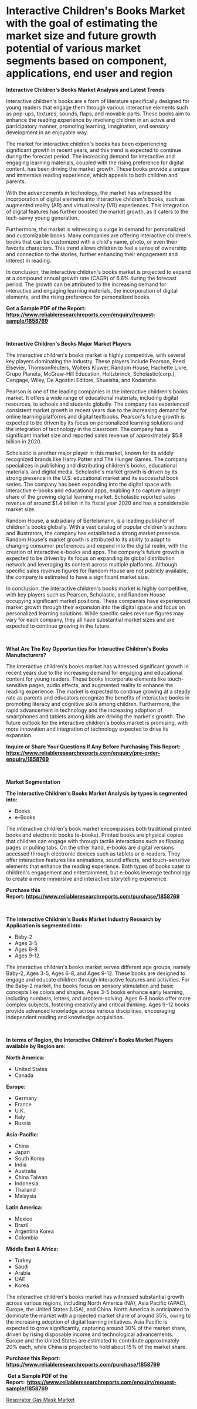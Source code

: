 <p><h1>Interactive Children's Books Market with the goal of estimating the market size and future growth potential of various market segments based on component, applications, end user and region</h1></p><p><strong>Interactive Children's Books Market Analysis and Latest Trends</strong></p>
<p><p>Interactive children's books are a form of literature specifically designed for young readers that engage them through various interactive elements such as pop-ups, textures, sounds, flaps, and movable parts. These books aim to enhance the reading experience by involving children in an active and participatory manner, promoting learning, imagination, and sensory development in an enjoyable way.</p><p>The market for interactive children's books has been experiencing significant growth in recent years, and this trend is expected to continue during the forecast period. The increasing demand for interactive and engaging learning materials, coupled with the rising preference for digital content, has been driving the market growth. These books provide a unique and immersive reading experience, which appeals to both children and parents.</p><p>With the advancements in technology, the market has witnessed the incorporation of digital elements into interactive children's books, such as augmented reality (AR) and virtual reality (VR) experiences. This integration of digital features has further boosted the market growth, as it caters to the tech-savvy young generation.</p><p>Furthermore, the market is witnessing a surge in demand for personalized and customizable books. Many companies are offering interactive children's books that can be customized with a child's name, photo, or even their favorite characters. This trend allows children to feel a sense of ownership and connection to the stories, further enhancing their engagement and interest in reading.</p><p>In conclusion, the interactive children's books market is projected to expand at a compound annual growth rate (CAGR) of 6.6% during the forecast period. The growth can be attributed to the increasing demand for interactive and engaging learning materials, the incorporation of digital elements, and the rising preference for personalized books.</p></p>
<p><strong>Get a Sample PDF of the Report:&nbsp; <a href="https://www.reliableresearchreports.com/enquiry/request-sample/1858769">https://www.reliableresearchreports.com/enquiry/request-sample/1858769</a></strong></p>
<p>&nbsp;</p>
<p><strong>Interactive Children's Books Major Market Players</strong></p>
<p><p>The interactive children's books market is highly competitive, with several key players dominating the industry. These players include Pearson, Reed Elsevier, ThomsonReuters, Wolters Kluwer, Random House, Hachette Livre, Grupo Planeta, McGraw-Hill Education, Holtzbrinck, Scholastic(corp.), Cengage, Wiley, De Agostini Editore, Shueisha, and Kodansha.</p><p>Pearson is one of the leading companies in the interactive children's books market. It offers a wide range of educational materials, including digital resources, to schools and students globally. The company has experienced consistent market growth in recent years due to the increasing demand for online learning platforms and digital textbooks. Pearson's future growth is expected to be driven by its focus on personalized learning solutions and the integration of technology in the classroom. The company has a significant market size and reported sales revenue of approximately $5.8 billion in 2020.</p><p>Scholastic is another major player in this market, known for its widely recognized brands like Harry Potter and The Hunger Games. The company specializes in publishing and distributing children's books, educational materials, and digital media. Scholastic's market growth is driven by its strong presence in the U.S. educational market and its successful book series. The company has been expanding into the digital space with interactive e-books and educational apps, enabling it to capture a larger share of the growing digital learning market. Scholastic reported sales revenue of around $1.4 billion in its fiscal year 2020 and has a considerable market size.</p><p>Random House, a subsidiary of Bertelsmann, is a leading publisher of children's books globally. With a vast catalog of popular children's authors and illustrators, the company has established a strong market presence. Random House's market growth is attributed to its ability to adapt to changing consumer preferences and expand into the digital realm, with the creation of interactive e-books and apps. The company's future growth is expected to be driven by its focus on expanding its global distribution network and leveraging its content across multiple platforms. Although specific sales revenue figures for Random House are not publicly available, the company is estimated to have a significant market size.</p><p>In conclusion, the interactive children's books market is highly competitive, with key players such as Pearson, Scholastic, and Random House occupying significant market positions. These companies have experienced market growth through their expansion into the digital space and focus on personalized learning solutions. While specific sales revenue figures may vary for each company, they all have substantial market sizes and are expected to continue growing in the future.</p></p>
<p>&nbsp;</p>
<p><strong>What Are The Key Opportunities For Interactive Children's Books Manufacturers?</strong></p>
<p><p>The interactive children's books market has witnessed significant growth in recent years due to the increasing demand for engaging and educational content for young readers. These books incorporate elements like touch-sensitive pages, audio effects, and augmented reality to enhance the reading experience. The market is expected to continue growing at a steady rate as parents and educators recognize the benefits of interactive books in promoting literacy and cognitive skills among children. Furthermore, the rapid advancement in technology and the increasing adoption of smartphones and tablets among kids are driving the market's growth. The future outlook for the interactive children's books market is promising, with more innovation and integration of technology expected to drive its expansion.</p></p>
<p><strong>Inquire or Share Your Questions If Any Before Purchasing This Report: <a href="https://www.reliableresearchreports.com/enquiry/pre-order-enquiry/1858769">https://www.reliableresearchreports.com/enquiry/pre-order-enquiry/1858769</a></strong></p>
<p>&nbsp;</p>
<p><strong>Market Segmentation</strong></p>
<p><strong>The Interactive Children's Books Market Analysis by types is segmented into:</strong></p>
<p><ul><li>Books</li><li>e-Books</li></ul></p>
<p><p>The interactive children's book market encompasses both traditional printed books and electronic books (e-books). Printed books are physical copies that children can engage with through tactile interactions such as flipping pages or pulling tabs. On the other hand, e-books are digital versions accessed through electronic devices such as tablets or e-readers. They offer interactive features like animations, sound effects, and touch-sensitive elements that enhance the reading experience. Both types of books cater to children's engagement and entertainment, but e-books leverage technology to create a more immersive and interactive storytelling experience.</p></p>
<p><strong>Purchase this Report:&nbsp;<a href="https://www.reliableresearchreports.com/purchase/1858769">https://www.reliableresearchreports.com/purchase/1858769</a></strong></p>
<p>&nbsp;</p>
<p><strong>The Interactive Children's Books Market Industry Research by Application is segmented into:</strong></p>
<p><ul><li>Baby-2</li><li>Ages 3-5</li><li>Ages 6-8</li><li>Ages 9-12</li></ul></p>
<p><p>The interactive children's books market serves different age groups, namely Baby-2, Ages 3-5, Ages 6-8, and Ages 9-12. These books are designed to engage and educate children through interactive features and activities. For the Baby-2 market, the books focus on sensory stimulation and basic concepts like colors and shapes. Ages 3-5 books enhance early learning, including numbers, letters, and problem-solving. Ages 6-8 books offer more complex subjects, fostering creativity and critical thinking. Ages 9-12 books provide advanced knowledge across various disciplines, encouraging independent reading and knowledge acquisition.</p></p>
<p>&nbsp;</p>
<p><strong>In terms of Region, the Interactive Children's Books Market Players available by Region are:</strong></p>
<p>
    <p> <strong> North America: </strong>
        <ul>
            <li>United States</li>
            <li>Canada</li>
        </ul>
        </p> 
    <p> <strong> Europe: </strong>
        <ul>
            <li>Germany</li>
            <li>France</li>
            <li>U.K.</li>
            <li>Italy</li>
            <li>Russia</li>
        </ul>
        </p> 
    <p> <strong> Asia-Pacific: </strong>
        <ul>
            <li>China</li>
            <li>Japan</li>
            <li>South Korea</li>
            <li>India</li>
            <li>Australia</li>
            <li>China Taiwan</li>
            <li>Indonesia</li>
            <li>Thailand</li>
            <li>Malaysia</li>
        </ul>
        </p> 
    <p> <strong> Latin America: </strong>
        <ul>
            <li>Mexico</li>
            <li>Brazil</li>
            <li>Argentina Korea</li>
            <li>Colombia</li>
        </ul>
        </p> 
    <p> <strong> Middle East & Africa: </strong>
        <ul>
            <li>Turkey</li>
            <li>Saudi</li>
            <li>Arabia</li>
            <li>UAE</li>
            <li>Korea</li>
        </ul>
    </p>
    </p>
<p><p>The interactive children's books market has witnessed substantial growth across various regions, including North America (NA), Asia Pacific (APAC), Europe, the United States (USA), and China. North America is anticipated to dominate the market with a projected market share of around 35%, owing to the increasing adoption of digital learning initiatives. Asia Pacific is expected to grow significantly, capturing around 30% of the market share, driven by rising disposable income and technological advancements. Europe and the United States are estimated to contribute approximately 20% each, while China is projected to hold about 15% of the market share.</p></p>
<p><strong>Purchase this Report: <a href="https://www.reliableresearchreports.com/purchase/1858769">https://www.reliableresearchreports.com/purchase/1858769</a></strong></p>
<p>&nbsp;<strong>Get a Sample PDF of the Report:&nbsp;&nbsp;<a href="https://www.reliableresearchreports.com/enquiry/request-sample/1858769">https://www.reliableresearchreports.com/enquiry/request-sample/1858769</a></strong></p>
<p><strong></strong></p>
<p><p><a href="https://github.com/markusgodoy/Market-Research-Report-List-1/blob/main/respirator-gas-mask-market.md">Respirator Gas Mask Market</a></p></p>